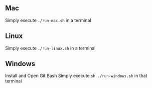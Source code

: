 
## Mac
Simply execute `./run-mac.sh` in a terminal

## Linux
Simply execute `./run-linux.sh` in a terminal

## Windows 
Install and Open Git Bash
Simply execute `sh ./run-windows.sh` in that terminal